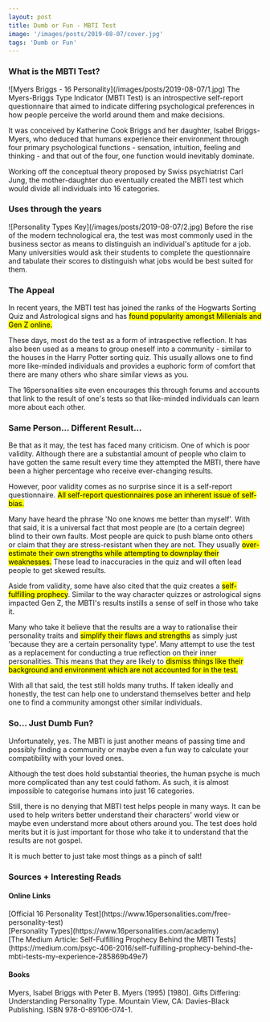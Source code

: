 ```yaml
---
layout: post
title: Dumb or Fun - MBTI Test
image: '/images/posts/2019-08-07/cover.jpg'
tags: 'Dumb or Fun'
---
```


<h3>What is the MBTI Test?</h3>
![Myers Briggs - 16 Personality](/images/posts/2019-08-07/1.jpg)
The Myers-Briggs Type Indicator (MBTI Test) is an introspective self-report questionnaire that aimed to indicate differing psychological preferences in how people perceive the world around them and make decisions.

It was conceived by  Katherine Cook Briggs and her daughter, Isabel Briggs-Myers, who deduced that humans experience their environment through four primary psychological functions - sensation, intuition, feeling and thinking - and that out of the four, one function would inevitably dominate.

Working off  the conceptual theory proposed by Swiss psychiatrist Carl Jung, the mother-daughter duo eventually created the MBTI test which would divide all individuals  into 16 categories.

<h3>Uses through the years</h3>
![Personality Types Key](/images/posts/2019-08-07/2.jpg)
Before the rise of the modern technological era, the test was most commonly used in the business sector as means to distinguish an individual's aptitude for a job. Many universities would ask their students to complete the questionnaire and tabulate their scores to distinguish what jobs would be best suited for them.

<h3>The Appeal</h3>
In recent years, the MBTI test has joined the ranks of the Hogwarts Sorting Quiz and Astrological signs and has <mark>found popularity amongst Millenials and Gen Z online.</mark>

These days, most do the test as a form of intraspective reflection. It has also been used as a means to group oneself into a community - similar to the houses in the Harry Potter sorting quiz. This usually allows one to find more like-minded individuals and provides a euphoric form of comfort that there are many others who share similar views as you.

The 16personalities site even encourages this through forums and accounts that link to the result of one's tests so that like-minded individuals can learn more about each other.

<h3>Same Person... Different Result...</h3>
Be that as it may, the test has faced many criticism. One of which is poor validity. Although there are a substantial amount of people who claim to have gotten the same result every time they attempted the MBTI, there have been a higher percentage who receive ever-changing results.

However, poor validity comes as no surprise since it is a self-report questionnaire. <mark>All self-report questionnaires pose an inherent issue of self-bias.</mark>

Many have heard the phrase 'No one knows me better than myself'. With that said, it is a universal fact that most people are (to a certain degree) blind to their own faults. Most people are quick to push blame onto others or claim that they are stress-resistant when they are not. They usually <mark>over-estimate their own strengths while attempting to downplay their weaknesses.</mark> These lead to inaccuracies in the quiz and will often lead people to get skewed results.

Aside from validity, some have also cited that the quiz creates a <mark>self-fulfilling prophecy</mark>. Similar to the way character quizzes or astrological signs impacted Gen Z, the MBTI's results instills a sense of self in those who take it.

Many who take it believe that the results are a way to rationalise their personality traits and <mark>simplify their flaws and strengths</mark> as simply just 'because they are a certain personality type'. Many attempt to use the test as a replacement for conducting a true reflection on their inner personalities. This means that they are likely to <mark>dismiss things like their background and environment which are not accounted for in the test.</mark>

With all that said, the test still holds many truths. If taken ideally and honestly, the test can help one to understand themselves better and help one to find a community amongst other similar individuals.

<h3>So... Just Dumb Fun?</h3>
Unfortunately, yes. The MBTI is just another means of passing time and possibly finding a community or maybe even a fun way to calculate your compatibility with your loved ones.

Although the test does hold substantial theories, the human psyche is much more complicated than any test could fathom. As such, it is almost impossible to categorise humans into just 16 categories.

Still, there is no denying that MBTI test helps people in many ways. It can be used to help writers better understand their characters' world view or maybe even understand more about others around you. The test does hold merits but it is just important for those who take it to understand that the results are not gospel.

It is much better to just take most things as a pinch of salt!

<h3>Sources + Interesting Reads</h3>
<h4>Online Links</h4>
[Official 16 Personality Test](https://www.16personalities.com/free-personality-test)<br>
[Personality Types](https://www.16personalities.com/academy)<br>
[The Medium Article: Self-Fulfilling Prophecy Behind the MBTI Tests](https://medium.com/psyc-406-2016/self-fulfilling-prophecy-behind-the-mbti-tests-my-experience-285869b49e7)

<h4>Books</h4>
Myers, Isabel Briggs with Peter B. Myers (1995) [1980]. Gifts Differing: Understanding Personality Type. Mountain View, CA: Davies-Black Publishing. ISBN 978-0-89106-074-1.
